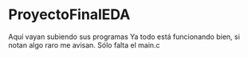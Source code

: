 # ProyectoFinalEDA
Aquí vayan subiendo sus programas
Ya todo está funcionando bien, si notan algo raro me avisan.
Sólo falta el main.c
